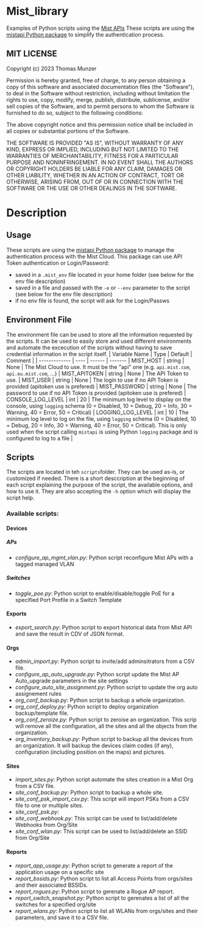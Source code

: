 
# Mist_library
Examples of Python scripts using the [Mist APIs](https://www.mist.com)
These scripts are using the [mistapi Python package](https://pypi.org/project/mistapi/) to simplify the authentication process.

## MIT LICENSE
 
Copyright (c) 2023 Thomas Munzer

Permission is hereby granted, free of charge, to any person obtaining a copy of this software and associated documentation files (the "Software"), to deal in the  Software without restriction, including without limitation the rights to use, copy, modify, merge, publish, distribute, sublicense, and/or sell copies of the Software, and to permit persons to whom the Software is furnished to do so, subject to the following conditions:

The above copyright notice and this permission notice shall be included in all copies or substantial portions of the Software.

THE SOFTWARE IS PROVIDED "AS IS", WITHOUT WARRANTY OF ANY KIND, EXPRESS OR IMPLIED, INCLUDING BUT NOT LIMITED TO THE WARRANTIES OF MERCHANTABILITY, FITNESS FOR A PARTICULAR PURPOSE AND NONINFRINGEMENT. IN NO EVENT SHALL THE AUTHORS OR COPYRIGHT HOLDERS BE LIABLE FOR ANY CLAIM, DAMAGES OR OTHER LIABILITY, WHETHER IN AN ACTION OF CONTRACT, TORT OR OTHERWISE, ARISING FROM, OUT OF OR IN CONNECTION WITH THE SOFTWARE OR THE USE OR OTHER DEALINGS IN THE SOFTWARE.

# Description
## Usage
These scripts are using the [mistapi Python package](https://pypi.org/project/mistapi/) to manage the authentication process with the Mist Cloud.
This package can use API Token authentication or Login/Password:
- saved in a `.mist_env` file located in your home folder (see below for the env file description)
- saved in a file and passed with the `-e` or `--env` parameter to the script (see below for the env file description)
- if no env file is found, the script will ask for the Login/Passws

## Environment File
The environment file can be used to store all the information requested by the scripts. It can be used to easily store and used different environments and automate the excecution of the scripts without having to save credential information in the script itself.
| Variable Name | Type | Default | Comment |
| ------------- | ---- |  ------ | ------- |
MIST_HOST | string | None | The Mist Cloud to use. It must be the "api" one (e.g. `api.mist.com`, `api.eu.mist.com`, ...) |
MIST_APITOKEN | string | None | The API Token to use.  |
MIST_USER | string | None | The login to use if no API Token is provided (apitoken use is prefered) |
MIST_PASSWORD | string | None | The password to use if no API Token is provided (apitoken use is prefered) |
CONSOLE_LOG_LEVEL | int | 20 | The minimum log level to display on the console, using `logging` schema (0 = Disabled, 10 = Debug, 20 = Info, 30 = Warning, 40 = Error, 50 = Critical) |
LOGGING_LOG_LEVEL | int | 10 | The minimum log level to log on the file, using `logging` schema (0 = Disabled, 10 = Debug, 20 = Info, 30 = Warning, 40 = Error, 50 = Critical). This is only used when the script calling `mistapi` is using Python `logging` package and is configured to log to a file |

## Scripts
The scripts are located in teh `scripts`folder. They can be used as-is, or customized if needed.
There is a short desccription at the beginning of each script explaining the purpose of the script, the available options, and how to use it. They are also accepting the `-h` option which will display the script help.

### Available scripts:
#### Devices
##### APs
- *configure_ap_mgmt_vlan.py*: Python script reconfigure Mist APs with a tagged managed VLAN
##### Switches
- *toggle_poe.py*: Python script to enable/disable/toggle PoE for a specified Port Profile in a Switch Template
#### Exports
- *export_search.py*: Python script to export historical data from Mist API and save the result in CDV of JSON format.
#### Orgs
- *admin_import.py*: Python script to invite/add adminsitrators from a CSV file.
- *configure_ap_auto_upgrade.py*: Python script update the Mist AP Auto_upgrade parameters in the site settings
- *configure_auto_site_assignment.py*: Python script to update the org auto assignement rules
- *org_conf_backup.py*: Python script to backup a whole organization.
- *org_conf_deploy.py*: Python script to deploy organization backup/template file.
- *org_conf_zeroize.py*: Python script to zeroise an organization. This scrip will remove all the configuration, all the sites and all the objects from the organization.
- *org_inventory_backup.py*: Python script to backup all the devices from an organization. It will backup the devices claim codes (if any), configuration (including position on the maps) and pictures.
#### Sites
- *import_sites.py*: Python script automate the sites creation in a Mist Org from a CSV file.
- *site_conf_backup.py*: Python script to backup a whole site.
- *site_conf_psk_import_csv.py*: This script will import PSKs from a CSV file to one or multiple sites.
- *site_conf_psk.py*:  
- *site_conf_webhook.py*: This script can be used to list/add/delete Webhooks from Org/Site
- *site_conf_wlan.py*: This script can be used to list/add/delete an SSID from Org/Site
#### Reports
- *report_app_usage.py*: Python script to generate a report of the application usage on a specific site
- *report_bssids.py*: Python script to list all Access Points from orgs/sites and their associated BSSIDs. 
- *report_rogues.py*: Python script to gerenate a Rogue AP report.
- *report_switch_snapshot.py*: Python script to gerenates a list of all the switches for a specified org/site
- *report_wlans.py*: Python script to list all WLANs from orgs/sites and their parameters, and save it to a CSV file.

